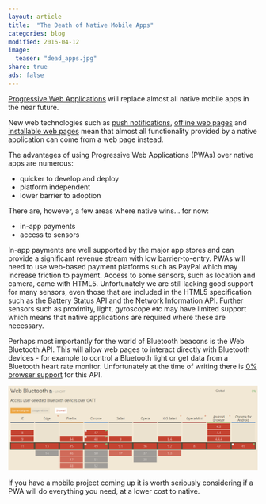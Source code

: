 ```yaml
---
layout: article
title:  "The Death of Native Mobile Apps"
categories: blog
modified: 2016-04-12
image:
  teaser: "dead_apps.jpg"
share: true
ads: false
---
```


[Progressive Web Applications](https://developers.google.com/web/progressive-web-apps?hl=en) will replace almost all native mobile apps in the near future.

New web technologies such as [push notifications](https://developers.google.com/web/updates/2015/03/push-notifications-on-the-open-web?hl=en), [offline web pages](https://github.com/slightlyoff/ServiceWorker/blob/master/explainer.md) and [installable web pages](https://developers.google.com/web/updates/2014/11/Support-for-installable-web-apps-with-webapp-manifest-in-chrome-38-for-Android?hl=en) mean that almost all functionality provided by a native application can come from a web page instead.

The advantages of using Progressive Web Applications (PWAs) over native apps are numerous:

 * quicker to develop and deploy
 * platform independent
 * lower barrier to adoption

There are, however, a few areas where native wins... for now:

 * in-app payments
 * access to sensors

In-app payments are well supported by the major app stores and can provide a significant revenue stream with low barrier-to-entry. PWAs will need to use web-based payment platforms such as PayPal which may increase friction to payment.
Access to some sensors, such as location and camera, came with HTML5. Unfortunately we are still lacking good support for many sensors, even those that are included in the HTML5 specification such as the Battery Status API and the Network Information API. Further sensors such as proximity, light, gyroscope etc may have limited support which means that native applications are required where these are necessary.

Perhaps most importantly for the world of Bluetooth beacons is the Web Bluetooth API. This will allow web pages to interact directly with Bluetooth devices - for example to control a Bluetooth light or get data from a Bluetooth heart rate monitor. Unfortunately at the time of writing there is [0% browser support](http://caniuse.com/#feat=web-bluetooth) for this API.

![CanIUse.com Web Bluetooth](/images/webbluetooth.png)

If you have a mobile project coming up it is worth seriously considering if a PWA will do everything you need, at a lower cost to native.	
